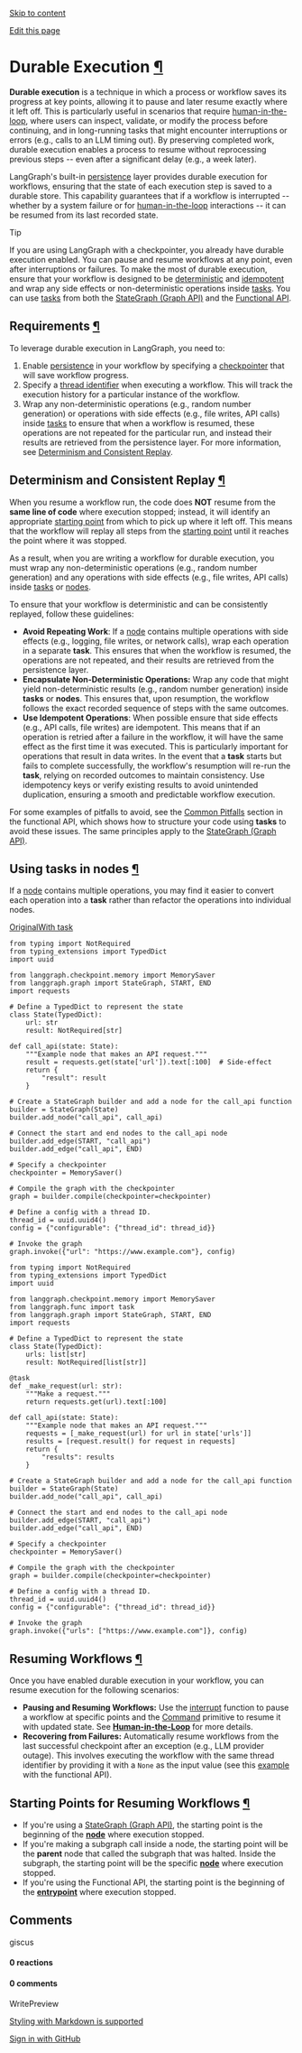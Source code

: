[Skip to content](https://langchain-ai.github.io/langgraph/concepts/durable_execution/#durable-execution)

[Edit this page](https://github.com/langchain-ai/langgraph/edit/main/docs/docs/concepts/durable_execution.md "Edit this page")

# Durable Execution [¶](https://langchain-ai.github.io/langgraph/concepts/durable_execution/\#durable-execution "Permanent link")

**Durable execution** is a technique in which a process or workflow saves its progress at key points, allowing it to pause and later resume exactly where it left off. This is particularly useful in scenarios that require [human-in-the-loop](https://langchain-ai.github.io/langgraph/concepts/human_in_the_loop/), where users can inspect, validate, or modify the process before continuing, and in long-running tasks that might encounter interruptions or errors (e.g., calls to an LLM timing out). By preserving completed work, durable execution enables a process to resume without reprocessing previous steps -- even after a significant delay (e.g., a week later).

LangGraph's built-in [persistence](https://langchain-ai.github.io/langgraph/concepts/persistence/) layer provides durable execution for workflows, ensuring that the state of each execution step is saved to a durable store. This capability guarantees that if a workflow is interrupted -- whether by a system failure or for [human-in-the-loop](https://langchain-ai.github.io/langgraph/concepts/human_in_the_loop/) interactions -- it can be resumed from its last recorded state.

Tip

If you are using LangGraph with a checkpointer, you already have durable execution enabled. You can pause and resume workflows at any point, even after interruptions or failures.
To make the most of durable execution, ensure that your workflow is designed to be [deterministic](https://langchain-ai.github.io/langgraph/concepts/durable_execution/#determinism-and-consistent-replay) and [idempotent](https://langchain-ai.github.io/langgraph/concepts/durable_execution/#determinism-and-consistent-replay) and wrap any side effects or non-deterministic operations inside [tasks](https://langchain-ai.github.io/langgraph/concepts/functional_api/#task). You can use [tasks](https://langchain-ai.github.io/langgraph/concepts/functional_api/#task) from both the [StateGraph (Graph API)](https://langchain-ai.github.io/langgraph/concepts/low_level/) and the [Functional API](https://langchain-ai.github.io/langgraph/concepts/functional_api/).

## Requirements [¶](https://langchain-ai.github.io/langgraph/concepts/durable_execution/\#requirements "Permanent link")

To leverage durable execution in LangGraph, you need to:

1. Enable [persistence](https://langchain-ai.github.io/langgraph/concepts/persistence/) in your workflow by specifying a [checkpointer](https://langchain-ai.github.io/langgraph/concepts/persistence/#checkpointer-libraries) that will save workflow progress.
2. Specify a [thread identifier](https://langchain-ai.github.io/langgraph/concepts/persistence/#threads) when executing a workflow. This will track the execution history for a particular instance of the workflow.
3. Wrap any non-deterministic operations (e.g., random number generation) or operations with side effects (e.g., file writes, API calls) inside [tasks](https://langchain-ai.github.io/langgraph/reference/func/#langgraph.func.task) to ensure that when a workflow is resumed, these operations are not repeated for the particular run, and instead their results are retrieved from the persistence layer. For more information, see [Determinism and Consistent Replay](https://langchain-ai.github.io/langgraph/concepts/durable_execution/#determinism-and-consistent-replay).

## Determinism and Consistent Replay [¶](https://langchain-ai.github.io/langgraph/concepts/durable_execution/\#determinism-and-consistent-replay "Permanent link")

When you resume a workflow run, the code does **NOT** resume from the **same line of code** where execution stopped; instead, it will identify an appropriate [starting point](https://langchain-ai.github.io/langgraph/concepts/durable_execution/#starting-points-for-resuming-workflows) from which to pick up where it left off. This means that the workflow will replay all steps from the [starting point](https://langchain-ai.github.io/langgraph/concepts/durable_execution/#starting-points-for-resuming-workflows) until it reaches the point where it was stopped.

As a result, when you are writing a workflow for durable execution, you must wrap any non-deterministic operations (e.g., random number generation) and any operations with side effects (e.g., file writes, API calls) inside [tasks](https://langchain-ai.github.io/langgraph/concepts/functional_api/#task) or [nodes](https://langchain-ai.github.io/langgraph/concepts/low_level/#nodes).

To ensure that your workflow is deterministic and can be consistently replayed, follow these guidelines:

- **Avoid Repeating Work**: If a [node](https://langchain-ai.github.io/langgraph/concepts/low_level/#nodes) contains multiple operations with side effects (e.g., logging, file writes, or network calls), wrap each operation in a separate **task**. This ensures that when the workflow is resumed, the operations are not repeated, and their results are retrieved from the persistence layer.
- **Encapsulate Non-Deterministic Operations:** Wrap any code that might yield non-deterministic results (e.g., random number generation) inside **tasks** or **nodes**. This ensures that, upon resumption, the workflow follows the exact recorded sequence of steps with the same outcomes.
- **Use Idempotent Operations**: When possible ensure that side effects (e.g., API calls, file writes) are idempotent. This means that if an operation is retried after a failure in the workflow, it will have the same effect as the first time it was executed. This is particularly important for operations that result in data writes. In the event that a **task** starts but fails to complete successfully, the workflow's resumption will re-run the **task**, relying on recorded outcomes to maintain consistency. Use idempotency keys or verify existing results to avoid unintended duplication, ensuring a smooth and predictable workflow execution.

For some examples of pitfalls to avoid, see the [Common Pitfalls](https://langchain-ai.github.io/langgraph/concepts/functional_api/#common-pitfalls) section in the functional API, which shows
how to structure your code using **tasks** to avoid these issues. The same principles apply to the [StateGraph (Graph API)](https://langchain-ai.github.io/langgraph/reference/graphs/#langgraph.graph.state.StateGraph).

## Using tasks in nodes [¶](https://langchain-ai.github.io/langgraph/concepts/durable_execution/\#using-tasks-in-nodes "Permanent link")

If a [node](https://langchain-ai.github.io/langgraph/concepts/low_level/#nodes) contains multiple operations, you may find it easier to convert each operation into a **task** rather than refactor the operations into individual nodes.

[Original](https://langchain-ai.github.io/langgraph/concepts/durable_execution/#__tabbed_1_1)[With task](https://langchain-ai.github.io/langgraph/concepts/durable_execution/#__tabbed_1_2)

```md-code__content
from typing import NotRequired
from typing_extensions import TypedDict
import uuid

from langgraph.checkpoint.memory import MemorySaver
from langgraph.graph import StateGraph, START, END
import requests

# Define a TypedDict to represent the state
class State(TypedDict):
    url: str
    result: NotRequired[str]

def call_api(state: State):
    """Example node that makes an API request."""
    result = requests.get(state['url']).text[:100]  # Side-effect
    return {
        "result": result
    }

# Create a StateGraph builder and add a node for the call_api function
builder = StateGraph(State)
builder.add_node("call_api", call_api)

# Connect the start and end nodes to the call_api node
builder.add_edge(START, "call_api")
builder.add_edge("call_api", END)

# Specify a checkpointer
checkpointer = MemorySaver()

# Compile the graph with the checkpointer
graph = builder.compile(checkpointer=checkpointer)

# Define a config with a thread ID.
thread_id = uuid.uuid4()
config = {"configurable": {"thread_id": thread_id}}

# Invoke the graph
graph.invoke({"url": "https://www.example.com"}, config)

```

```md-code__content
from typing import NotRequired
from typing_extensions import TypedDict
import uuid

from langgraph.checkpoint.memory import MemorySaver
from langgraph.func import task
from langgraph.graph import StateGraph, START, END
import requests

# Define a TypedDict to represent the state
class State(TypedDict):
    urls: list[str]
    result: NotRequired[list[str]]

@task
def _make_request(url: str):
    """Make a request."""
    return requests.get(url).text[:100]

def call_api(state: State):
    """Example node that makes an API request."""
    requests = [_make_request(url) for url in state['urls']]
    results = [request.result() for request in requests]
    return {
        "results": results
    }

# Create a StateGraph builder and add a node for the call_api function
builder = StateGraph(State)
builder.add_node("call_api", call_api)

# Connect the start and end nodes to the call_api node
builder.add_edge(START, "call_api")
builder.add_edge("call_api", END)

# Specify a checkpointer
checkpointer = MemorySaver()

# Compile the graph with the checkpointer
graph = builder.compile(checkpointer=checkpointer)

# Define a config with a thread ID.
thread_id = uuid.uuid4()
config = {"configurable": {"thread_id": thread_id}}

# Invoke the graph
graph.invoke({"urls": ["https://www.example.com"]}, config)

```

## Resuming Workflows [¶](https://langchain-ai.github.io/langgraph/concepts/durable_execution/\#resuming-workflows "Permanent link")

Once you have enabled durable execution in your workflow, you can resume execution for the following scenarios:

- **Pausing and Resuming Workflows:** Use the [interrupt](https://langchain-ai.github.io/langgraph/reference/types/#langgraph.types.interrupt) function to pause a workflow at specific points and the [Command](https://langchain-ai.github.io/langgraph/reference/types/#langgraph.types.Command) primitive to resume it with updated state. See [**Human-in-the-Loop**](https://langchain-ai.github.io/langgraph/concepts/human_in_the_loop/) for more details.
- **Recovering from Failures:** Automatically resume workflows from the last successful checkpoint after an exception (e.g., LLM provider outage). This involves executing the workflow with the same thread identifier by providing it with a `None` as the input value (see this [example](https://langchain-ai.github.io/langgraph/concepts/functional_api/#resuming-after-an-error) with the functional API).

## Starting Points for Resuming Workflows [¶](https://langchain-ai.github.io/langgraph/concepts/durable_execution/\#starting-points-for-resuming-workflows "Permanent link")

- If you're using a [StateGraph (Graph API)](https://langchain-ai.github.io/langgraph/reference/graphs/#langgraph.graph.state.StateGraph), the starting point is the beginning of the [**node**](https://langchain-ai.github.io/langgraph/concepts/low_level/#nodes) where execution stopped.
- If you're making a subgraph call inside a node, the starting point will be the **parent** node that called the subgraph that was halted.
Inside the subgraph, the starting point will be the specific [**node**](https://langchain-ai.github.io/langgraph/concepts/low_level/#nodes) where execution stopped.
- If you're using the Functional API, the starting point is the beginning of the [**entrypoint**](https://langchain-ai.github.io/langgraph/concepts/functional_api/#entrypoint) where execution stopped.

## Comments

giscus

#### 0 reactions

#### 0 comments

WritePreview

[Styling with Markdown is supported](https://guides.github.com/features/mastering-markdown/ "Styling with Markdown is supported")

[Sign in with GitHub](https://giscus.app/api/oauth/authorize?redirect_uri=https%3A%2F%2Flangchain-ai.github.io%2Flanggraph%2Fconcepts%2Fdurable_execution%2F)